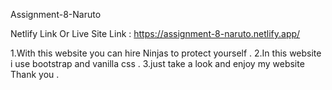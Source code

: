 Assignment-8-Naruto 

Netlify Link Or Live Site Link : https://assignment-8-naruto.netlify.app/

1.With this website you can hire Ninjas to protect yourself .
2.In this website i use bootstrap and vanilla css .
3.just take a look and enjoy my website Thank you .
